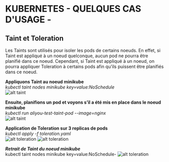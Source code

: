 
# KUBERNETES - QUELQUES CAS D'USAGE -
## Taint et Toleration

Les Taints sont utilisés pour isoler les pods de certains noeuds. En effet, si Taint est appliqué à un noeud quelconque, aucun pod ne pourra être planifié dans ce noeud. Cependant, si Taint est appliqué à un noeud, on pourra appliquer Toleration à certains pods afin qu’ils puissent être planifiés dans ce noeud.


**Appliquons Taint au noeud minikube** <br />
_kubectl taint nodes minikube key=value:NoSchedule_  <br />
![alt taint](https://aliyoub.github.io/kubernetes/images/taints-tolerations_1.png)

**Ensuite, planifions un pod et voyons s’il a été mis en place dans le noeud minikube** <br />
_kubectl run aliyou-test-taint-pod --image=nginx_  <br />
![alt taint](https://aliyoub.github.io/kubernetes/images/taints-tolerations_2.png)


**Application de Toleration sur 3 replicas de pods** <br />
_kubectl apply -f toleration.yaml_ <br />
![alt toleration](https://aliyoub.github.io/kubernetes/images/taints-tolerations_3.png)
![alt toleration](https://aliyoub.github.io/kubernetes/images/taints-tolerations_5b.png)


**_Retrait de Taint du noeud minikube_** <br />
kubectl taint nodes minikube key=value:NoSchedule-
![alt toleration](https://aliyoub.github.io/kubernetes/images/taints-tolerations_5.png)
